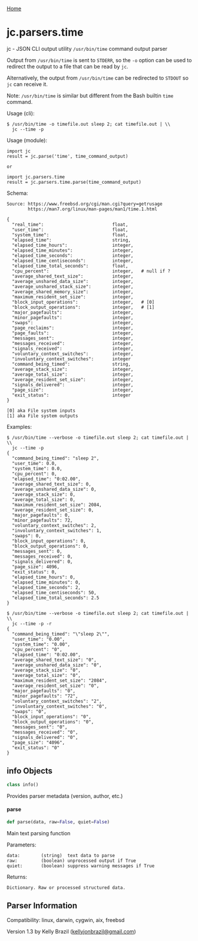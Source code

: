 [Home](https://kellyjonbrazil.github.io/jc/)
<a id="jc.parsers.time"></a>

# jc.parsers.time

jc - JSON CLI output utility `/usr/bin/time` command output parser

Output from `/usr/bin/time` is sent to `STDERR`, so the `-o` option can be
used to redirect the output to a file that can be read by `jc`.

Alternatively, the output from `/usr/bin/time` can be redirected to `STDOUT`
so `jc` can receive it.

Note: `/usr/bin/time` is similar but different from the Bash builtin
      `time` command.

Usage (cli):

    $ /usr/bin/time -o timefile.out sleep 2; cat timefile.out | \\
      jc --time -p

Usage (module):

    import jc
    result = jc.parse('time', time_command_output)

    or

    import jc.parsers.time
    result = jc.parsers.time.parse(time_command_output)

Schema:

    Source: https://www.freebsd.org/cgi/man.cgi?query=getrusage
            https://man7.org/linux/man-pages/man1/time.1.html

    {
      "real_time":                          float,
      "user_time":                          float,
      "system_time":                        float,
      "elapsed_time":                       string,
      "elapsed_time_hours":                 integer,
      "elapsed_time_minutes":               integer,
      "elapsed_time_seconds":               integer,
      "elapsed_time_centiseconds":          integer,
      "elapsed_time_total_seconds":         float,
      "cpu_percent":                        integer,   # null if ?
      "average_shared_text_size":           integer,
      "average_unshared_data_size":         integer,
      "average_unshared_stack_size":        integer,
      "average_shared_memory_size":         integer,
      "maximum_resident_set_size":          integer,
      "block_input_operations":             integer,   # [0]
      "block_output_operations":            integer,   # [1]
      "major_pagefaults":                   integer,
      "minor_pagefaults":                   integer,
      "swaps":                              integer,
      "page_reclaims":                      integer,
      "page_faults":                        integer,
      "messages_sent":                      integer,
      "messages_received":                  integer,
      "signals_received":                   integer,
      "voluntary_context_switches":         integer,
      "involuntary_context_switches":       integer
      "command_being_timed":                string,
      "average_stack_size":                 integer,
      "average_total_size":                 integer,
      "average_resident_set_size":          integer,
      "signals_delivered":                  integer,
      "page_size":                          integer,
      "exit_status":                        integer
    }

    [0] aka File system inputs
    [1] aka File system outputs

Examples:

    $ /usr/bin/time --verbose -o timefile.out sleep 2; cat timefile.out | \\
      jc --time -p
    {
      "command_being_timed": "sleep 2",
      "user_time": 0.0,
      "system_time": 0.0,
      "cpu_percent": 0,
      "elapsed_time": "0:02.00",
      "average_shared_text_size": 0,
      "average_unshared_data_size": 0,
      "average_stack_size": 0,
      "average_total_size": 0,
      "maximum_resident_set_size": 2084,
      "average_resident_set_size": 0,
      "major_pagefaults": 0,
      "minor_pagefaults": 72,
      "voluntary_context_switches": 2,
      "involuntary_context_switches": 1,
      "swaps": 0,
      "block_input_operations": 0,
      "block_output_operations": 0,
      "messages_sent": 0,
      "messages_received": 0,
      "signals_delivered": 0,
      "page_size": 4096,
      "exit_status": 0,
      "elapsed_time_hours": 0,
      "elapsed_time_minutes": 0,
      "elapsed_time_seconds": 2,
      "elapsed_time_centiseconds": 50,
      "elapsed_time_total_seconds": 2.5
    }

    $ /usr/bin/time --verbose -o timefile.out sleep 2; cat timefile.out | \\
      jc --time -p -r
    {
      "command_being_timed": "\"sleep 2\"",
      "user_time": "0.00",
      "system_time": "0.00",
      "cpu_percent": "0",
      "elapsed_time": "0:02.00",
      "average_shared_text_size": "0",
      "average_unshared_data_size": "0",
      "average_stack_size": "0",
      "average_total_size": "0",
      "maximum_resident_set_size": "2084",
      "average_resident_set_size": "0",
      "major_pagefaults": "0",
      "minor_pagefaults": "72",
      "voluntary_context_switches": "2",
      "involuntary_context_switches": "0",
      "swaps": "0",
      "block_input_operations": "0",
      "block_output_operations": "0",
      "messages_sent": "0",
      "messages_received": "0",
      "signals_delivered": "0",
      "page_size": "4096",
      "exit_status": "0"
    }

<a id="jc.parsers.time.info"></a>

## info Objects

```python
class info()
```

Provides parser metadata (version, author, etc.)

<a id="jc.parsers.time.parse"></a>

#### parse

```python
def parse(data, raw=False, quiet=False)
```

Main text parsing function

Parameters:

    data:        (string)  text data to parse
    raw:         (boolean) unprocessed output if True
    quiet:       (boolean) suppress warning messages if True

Returns:

    Dictionary. Raw or processed structured data.

## Parser Information
Compatibility:  linux, darwin, cygwin, aix, freebsd

Version 1.3 by Kelly Brazil (kellyjonbrazil@gmail.com)

